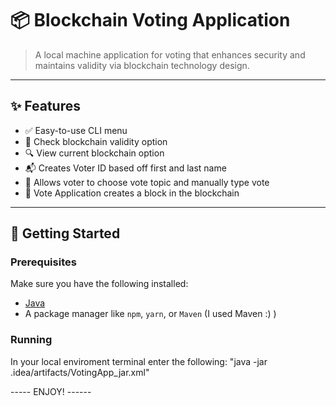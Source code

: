 # 📦 Blockchain Voting Application

> A local machine application for voting that enhances security and maintains validity via blockchain technology design. 

---

## ✨ Features

- ✅ Easy-to-use CLI menu
- 📝 Check blockchain validity option
- 🔍 View current blockchain option
- 📬 Creates Voter ID based off first and last name
- 📍 Allows voter to choose vote topic and manually type vote 
- 🎈 Vote Application creates a block in the blockchain 

---

## 🚀 Getting Started

### Prerequisites

Make sure you have the following installed:

- [Java](https://www.java.com/) 
- A package manager like `npm`, `yarn`, or `Maven` (I used Maven :) )

### Running
In your local enviroment terminal enter the following:
"java -jar .idea/artifacts/VotingApp_jar.xml"

----- ENJOY! ------

